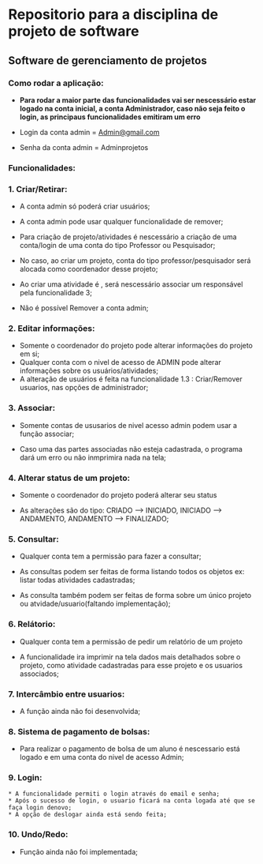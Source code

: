 # Repositorio para a disciplina de projeto de software

## Software de  gerenciamento de projetos


### Como rodar a aplicação: 

  * __Para rodar a maior parte das funcionalidades vai ser nescessário estar logado na conta inicial, a conta Administrador, caso não seja feito o login, as principaus funcionalidades emitiram um erro__

  * Login da conta admin = Admin@gmail.com
  * Senha da conta  admin = Adminprojetos 


### Funcionalidades:

### 1. Criar/Retirar:

* A conta admin só poderá criar usuários;

* A conta admin pode usar qualquer funcionalidade de remover;

* Para criação de projeto/atividades é nescessário a criação de uma conta/login de uma conta do tipo Professor ou Pesquisador;

* No caso, ao criar um projeto, conta do tipo professor/pesquisador será alocada como coordenador desse projeto;

* Ao criar  uma atividade é , será nescessário associar um responsável pela funcionalidade 3;

* Não é possível Remover a conta admin;

### 2. Editar informações: 

*  Somente o coordenador do projeto pode alterar informações do projeto em si;
*  Qualquer conta com o nivel de acesso de ADMIN pode alterar informações sobre os usuários/atividades;
*  A alteração de usuários é feita na funcionalidade 1.3 : Criar/Remover usuarios, nas opções de administrador;

### 3. Associar: 

* Somente contas de ususarios de nivel acesso admin podem usar a função associar;

* Caso uma das partes associadas não esteja cadastrada, o programa dará um erro ou não inmprimira nada na tela;

### 4. Alterar status de um projeto:

* Somente o coordenador do projeto poderá alterar seu status

* As alterações são do tipo: CRIADO --> INICIADO, INICIADO --> ANDAMENTO, ANDAMENTO --> FINALIZADO;

### 5. Consultar:

* Qualquer conta tem a permissão para fazer a consultar;

* As consultas podem ser feitas de forma listando todos os objetos ex: listar todas atividades cadastradas;
        
* As consulta também podem ser feitas de forma sobre um único projeto  ou atvidade/usuario(faltando implementação);

### 6. Relátorio:

* Qualquer conta tem a permissão de pedir um relatório de um projeto

* A funcionalidade ira imprimir na tela dados mais detalhados sobre o projeto, como atividade cadastradas para esse projeto e os usuarios associados;

### 7. Intercâmbio entre usuarios:

* A função ainda não foi desenvolvida;

### 8. Sistema de pagamento de bolsas:

*  Para realizar o pagamento de bolsa de um aluno é nescessario está logado e em uma conta do nivel de acesso Admin;

    
### 9. Login:

    * A funcionalidade permiti o login através do email e senha;
    * Após o sucesso de login, o usuario ficará na conta logada até que se faça login denovo;
    * A opção de deslogar ainda está sendo feita;

### 10. Undo/Redo:

* Função ainda não foi implementada;




